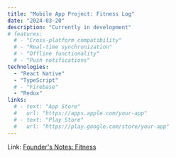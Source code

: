 ```yaml
---
title: "Mobile App Project: Fitness Log"
date: "2024-03-20"
description: "Currently in development"
# features:
  # - "Cross-platform compatibility"
  # - "Real-time synchronization"
  # - "Offline functionality"
  # - "Push notifications"
technologies:
  - "React Native"
  - "TypeScript"
  # - "Firebase"
  - "Redux"
links:
  # - text: "App Store"
  #   url: "https://apps.apple.com/your-app"
  # - text: "Play Store"
  #   url: "https://play.google.com/store/your-app"
---
```


Link: [Founder's Notes: Fitness](https://brandonshoop.com/projects/swole-app)